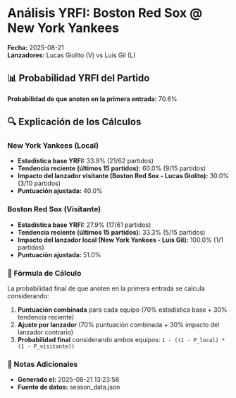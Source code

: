 # Análisis YRFI: Boston Red Sox @ New York Yankees

**Fecha:** 2025-08-21  
**Lanzadores:** Lucas Giolito (V) vs Luis Gil (L)

## 📊 Probabilidad YRFI del Partido

**Probabilidad de que anoten en la primera entrada:** 70.6%

## 🔍 Explicación de los Cálculos

### New York Yankees (Local)
- **Estadística base YRFI:** 33.9% (21/62 partidos)
- **Tendencia reciente (últimos 15 partidos):** 60.0% (9/15 partidos)
- **Impacto del lanzador visitante (Boston Red Sox - Lucas Giolito):** 30.0% (3/10 partidos)
- **Puntuación ajustada:** 40.0%

### Boston Red Sox (Visitante)
- **Estadística base YRFI:** 27.9% (17/61 partidos)
- **Tendencia reciente (últimos 15 partidos):** 33.3% (5/15 partidos)
- **Impacto del lanzador local (New York Yankees - Luis Gil):** 100.0% (1/1 partidos)
- **Puntuación ajustada:** 51.0%

### 📝 Fórmula de Cálculo

La probabilidad final de que anoten en la primera entrada se calcula considerando:
1. **Puntuación combinada** para cada equipo (70% estadística base + 30% tendencia reciente)
2. **Ajuste por lanzador** (70% puntuación combinada + 30% impacto del lanzador contrario)
3. **Probabilidad final** considerando ambos equipos: `1 - ((1 - P_local) * (1 - P_visitante))`

### 📌 Notas Adicionales

- **Generado el:** 2025-08-21 13:23:58
- **Fuente de datos:** season_data.json
